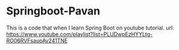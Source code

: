 # Springboot-Pavan
This is a code that when I learn Spring Boot on youtube tutorial.
url: https://www.youtube.com/playlist?list=PLUDwpEzHYYLtg-RO06RVFsauoAv241TNE
